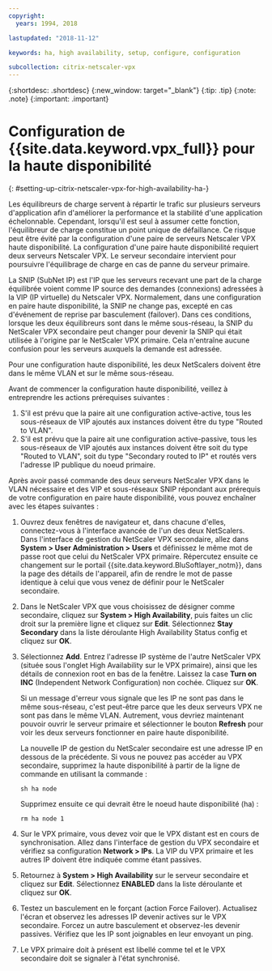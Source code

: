 ```yaml
---
copyright:
  years: 1994, 2018

lastupdated: "2018-11-12"

keywords: ha, high availability, setup, configure, configuration

subcollection: citrix-netscaler-vpx
---
```


{:shortdesc: .shortdesc}
{:new_window: target="_blank"}
{:tip: .tip}
{:note: .note}
{:important: .important}

# Configuration de {{site.data.keyword.vpx_full}} pour la haute disponibilité
{: #setting-up-citrix-netscaler-vpx-for-high-availability-ha-}

Les équilibreurs de charge servent à répartir le trafic sur plusieurs serveurs d'application afin d'améliorer la performance et la stabilité d'une application échelonnable. Cependant, lorsqu'il est seul à assumer cette fonction, l'équilibreur de charge constitue un point unique de défaillance. Ce risque peut être évité par la configuration d'une paire de serveurs Netscaler VPX haute disponibilité. La configuration d'une paire haute disponibilité requiert deux serveurs Netscaler VPX. Le serveur secondaire intervient pour poursuivre l'équilibrage de charge en cas de panne du serveur primaire.

La SNIP (SubNet IP) est l'IP que les serveurs recevant une part de la charge équilibrée voient comme IP source des demandes (connexions) adressées à la VIP (IP virtuelle) du Netscaler VPX. Normalement, dans une configuration en paire haute disponibilité, la SNIP ne change pas, excepté en cas d'événement de reprise par basculement (failover). Dans ces conditions, lorsque les deux équilibreurs sont dans le même sous-réseau, la SNIP du NetScaler VPX secondaire peut changer pour devenir la SNIP qui était utilisée à l'origine par le NetScaler VPX primaire. Cela n'entraîne aucune confusion pour les serveurs auxquels la demande est adressée.

Pour une configuration haute disponibilité, les deux NetScalers doivent être dans le même VLAN et sur le même sous-réseau.

Avant de commencer la configuration haute disponibilité, veillez à entreprendre les actions prérequises suivantes :

1. S'il est prévu que la paire ait une configuration active-active, tous les sous-réseaux de VIP ajoutés aux instances doivent être du type "Routed to VLAN".
2. S'il est prévu que la paire ait une configuration active-passive, tous les sous-réseaux de VIP ajoutés aux instances doivent être soit du type "Routed to VLAN", soit du type "Secondary routed to IP" et routés vers l'adresse IP publique du noeud primaire.

Après avoir passé commande des deux serveurs NetScaler VPX dans le VLAN nécessaire et des VIP et sous-réseaux SNIP répondant aux prérequis de votre configuration en paire haute disponibilité, vous pouvez enchaîner avec les étapes suivantes :

1. Ouvrez deux fenêtres de navigateur et, dans chacune d'elles, connectez-vous à l'interface avancée de l'un des deux NetScalers. Dans l'interface de gestion du NetScaler VPX secondaire, allez dans **System > User Administration > Users** et définissez le même mot de passe root que celui du NetScaler VPX primaire. Répercutez ensuite ce changement sur le portail {{site.data.keyword.BluSoftlayer_notm}}, dans la page des détails de l'appareil, afin de rendre le mot de passe identique à celui que vous venez de définir pour le NetScaler secondaire.

2. Dans le NetScaler VPX que vous choisissez de désigner comme secondaire, cliquez sur **System > High Availability**, puis faites un clic droit sur la première ligne et cliquez sur **Edit**. Sélectionnez **Stay Secondary** dans la liste déroulante High Availability Status config et cliquez sur **OK**.

3. Sélectionnez **Add**. Entrez l'adresse IP système de l'autre NetScaler VPX (située sous l'onglet High Availability sur le VPX primaire), ainsi que les détails de connexion root en bas de la fenêtre. Laissez la case **Turn on INC** (Independent Network Configuration) non cochée. Cliquez sur **OK**.

	Si un message d'erreur vous signale que les IP ne sont pas dans le même sous-réseau, c'est peut-être parce que les deux serveurs VPX ne sont pas dans le même VLAN. Autrement, vous devriez maintenant pouvoir ouvrir le serveur primaire et sélectionner le bouton **Refresh** pour voir les deux serveurs fonctionner en paire haute disponibilité.

	La nouvelle IP de gestion du NetScaler secondaire est une adresse IP en dessous de la précédente. Si vous ne pouvez pas accéder au VPX secondaire, supprimez la haute disponibilité à partir de la ligne de commande en utilisant la commande :

	`sh ha node`

	Supprimez ensuite ce qui devrait être le noeud haute disponibilité (ha) :

	`rm ha node 1`

4. Sur le VPX primaire, vous devez voir que le VPX distant est en cours de synchronisation. Allez dans l'interface de gestion du VPX secondaire et vérifiez sa configuration **Network > IPs**. La VIP du VPX primaire et les autres IP doivent être indiquée comme étant passives.

6. Retournez à **System > High Availability** sur le serveur secondaire et cliquez sur **Edit**. Sélectionnez **ENABLED** dans la liste déroulante et cliquez sur **OK**.

7. Testez un basculement en le forçant (action Force Failover). Actualisez l'écran et observez les adresses IP devenir actives sur le VPX secondaire. Forcez un autre basculement et observez-les devenir passives. Vérifiez que les IP sont joignables en leur envoyant un ping.

8. Le VPX primaire doit à présent est libellé comme tel et le VPX secondaire doit se signaler à l'état synchronisé.
